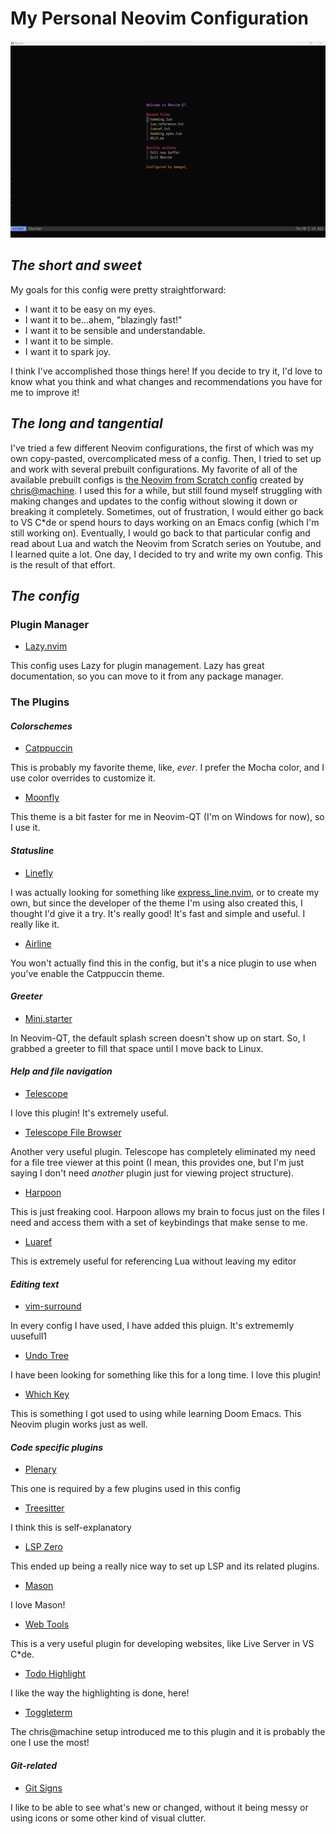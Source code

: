 # My Personal Neovim Configuration

![The Mini.Starter greeter](./welcomeScreen.png)

## *The short and sweet*
My goals for this config were pretty straightforward:

- I want it to be easy on my eyes. 
- I want it to be...ahem, "blazingly fast!"
- I want it to be sensible and understandable.
- I want it to be simple.
- I want it to spark joy.

I think I've accomplished those things here! If you decide to try it, I'd love to know what you think and what changes and 
recommendations you have for me to improve it!

## *The long and tangential*
I've tried a few different Neovim configurations, the first of which was my own copy-pasted, overcomplicated mess of a config.
Then, I tried to set up and work with several prebuilt configurations. My favorite of all of the available prebuilt configs is
[the Neovim from Scratch config](https://github.com/LunarVim/Neovim-from-scratch/tree/master/lua/user) created by [chris@machine](https://github.com/ChristianChiarulli). I used this for a while, but still found myself struggling with making
changes and updates to the config without slowing it down or breaking it completely. Sometimes, out of frustration, I would either
go back to VS C*de or spend hours to days working on an Emacs config (which I'm still working on). Eventually, I would go back to
that particular config and read about Lua and watch the Neovim from Scratch series on Youtube, and I learned quite a lot. One day,
I decided to try and write my own config. This is the result of that effort.

## *The config*

### Plugin Manager

- [Lazy.nvim](https://github.com/folke/lazy.nvim)

This config uses Lazy for plugin management. Lazy has great documentation, so you can move to it from any package manager.

### The Plugins

#### *Colorschemes*

- [Catppuccin](https://github.com/catppuccin/nvim)

This is probably my favorite theme, like, *ever*. I prefer the Mocha color, and I use color overrides to customize it.

- [Moonfly](https://github.com/bluz71/vim-moonfly-colors)

This theme is a bit faster for me in Neovim-QT (I'm on Windows for now), so I use it. 

#### *Statusline*

- [Linefly](https://github.com/bluz71/nvim-linefly)

I was actually looking for something like [express_line.nvim](https://github.com/tjdevries/express_line.nvim), or to create my own, but since the developer of the theme I'm using also created this,
I thought I'd give it a try. It's really good! It's fast and simple and useful. I really like it.

- [Airline](https://github.com/vim-airline/vim-airline)

You won't actually find this in the config, but it's a nice plugin to use when you've enable the Catppuccin theme.

#### *Greeter*

- [Mini.starter](https://github.com/echasnovski/mini.starter)

In Neovim-QT, the default splash screen doesn't show up on start. So, I grabbed a greeter to fill that space until I move back to Linux.

#### *Help and file navigation*

- [Telescope](https://github.com/nvim-telescope/telescope.nvim)

I love this plugin! It's extremely useful.

- [Telescope File Browser](https://github.com/nvim-telescope/telescope-file-browser.nvim)

Another very useful plugin. Telescope has completely eliminated my need for a file tree viewer at this point (I mean, this provides
one, but I'm just saying I don't need *another* plugin just for viewing project structure).

- [Harpoon](https://github.com/ThePrimeagen/harpoon)

This is just freaking cool. Harpoon allows my brain to focus just on the files I need and access them with a set of keybindings that make
sense to me.

- [Luaref](https://github.com/milisims/nvim-luaref)

This is extremely useful for referencing Lua without leaving my editor

#### *Editing text*

- [vim-surround](https://github.com/tpope/vim-surround)

In every config I have used, I have added this pluign. It's extrememly uusefull1

- [Undo Tree](https://github.com/mbbill/undotree)

I have been looking for something like this for a long time. I love this plugin!

- [Which Key](https://github.com/mbbill/undotree)

This is something I got used to using while learning Doom Emacs. This Neovim plugin works just as well.

#### *Code specific plugins*

- [Plenary](https://github.com/nvim-lua/plenary.nvim)

This one is required by a few plugins used in this config

- [Treesitter](https://github.com/nvim-treesitter/nvim-treesitter)

I think this is self-explanatory

- [LSP Zero](https://github.com/VonHeikemen/lsp-zero.nvim)

This ended up being a really nice way to set up LSP and its related plugins.

- [Mason](https://github.com/williamboman/mason.nvim)

I love Mason!

- [Web Tools](https://github.com/ray-x/web-tools.nvim)

This is a very useful plugin for developing websites, like Live Server in VS C*de.

- [Todo Highlight](https://github.com/folke/todo-comments.nvim)

I like the way the highlighting is done, here!

- [Toggleterm](https://github.com/akinsho/toggleterm.nvim)

The chris@machine setup introduced me to this plugin and it is probably the one I use the most!

#### *Git-related*

- [Git Signs](https://github.com/lewis6991/gitsigns.nvim)

I like to be able to see what's new or changed, without it being messy or using icons or some other kind of visual clutter.
